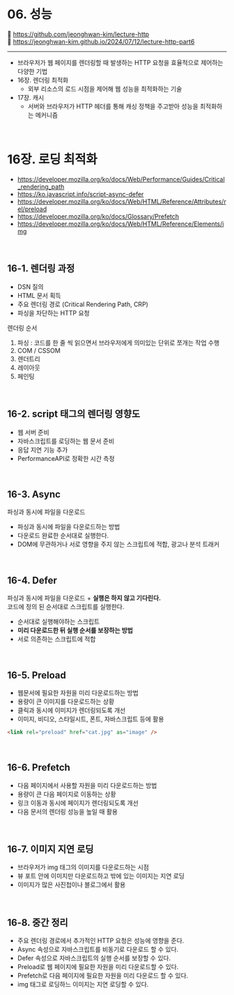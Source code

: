 # 06. 성능

🔗 https://github.com/jeonghwan-kim/lecture-http  
🔗 https://jeonghwan-kim.github.io/2024/07/12/lecture-http-part6

<hr>

- 브라우저가 웹 페이지를 렌더링할 때 발생하는 HTTP 요청을 효율적으로 제어하는 다양한 기법
- 16장. 렌더링 최적화
  - 외부 리소스의 로드 시점을 제어해 웹 성능을 최적화하는 기술
- 17장. 캐시
  - 서버와 브라우저가 HTTP 헤더를 통해 캐싱 정책을 주고받아 성능을 최적화하는 메커니즘

<br>

# 16장. 로딩 최적화

- https://developer.mozilla.org/ko/docs/Web/Performance/Guides/Critical_rendering_path
- https://ko.javascript.info/script-async-defer
- https://developer.mozilla.org/ko/docs/Web/HTML/Reference/Attributes/rel/preload
- https://developer.mozilla.org/ko/docs/Glossary/Prefetch
- https://developer.mozilla.org/ko/docs/Web/HTML/Reference/Elements/img

<br>

## 16-1. 렌더링 과정

- DSN 질의
- HTML 문서 획득
- 주요 렌더링 경로 (Critical Rendering Path, CRP)
- 파싱을 차단하는 HTTP 요청

렌더링 순서

1. 파싱 : 코드를 한 줄 씩 읽으면서 브라우저에게 의미있는 단위로 쪼개는 작업 수행
2. COM / CSSOM
3. 렌더트리
4. 레이아웃
5. 페인팅

<br>

## 16-2. script 태그의 렌더링 영향도

- 웹 서버 준비
- 자바스크립트를 로딩하는 웹 문서 준비
- 응답 지연 기능 추가
- PerformanceAPI로 정확한 시간 측정

<br>

## 16-3. Async

파싱과 동시에 파일을 다운로드

- 파싱과 동시에 파일을 다운로드하는 방법
- 다운로드 완료한 순서대로 실행한다.
- DOM에 무관하거나 서로 영향을 주지 않는 스크립트에 적합, 광고나 분석 트래커

<br>

## 16-4. Defer

파싱과 동시에 파일을 다운로드 + **실행은 하지 않고 기다린다.**  
코드에 정의 된 순서대로 스크립트를 실행한다.

- 순서대로 실행해야하는 스크립트
- **미리 다운로드한 뒤 실행 순서를 보장하는 방법**
- 서로 의존하는 스크립트에 적합

<br>

## 16-5. Preload

- 웹문서에 필요한 자원을 미리 다운로드하는 방법
- 용량이 큰 이미지를 다운로드하는 상황
- 클릭과 동시에 이미지가 렌더링되도록 개선
- 이미지, 비디오, 스타일시트, 폰트, 자바스크립트 등에 활용

```html
<link rel="preload" href="cat.jpg" as="image" />
```

<br>

## 16-6. Prefetch

- 다음 페이지에서 사용할 자원을 미리 다운로드하는 방법
- 용량이 큰 다음 페이지로 이동하는 상황
- 링크 이동과 동시에 페이지가 렌더링되도록 개선
- 다음 문서의 렌더링 성능을 높일 때 활용

<br>

## 16-7. 이미지 지연 로딩

- 브라우저가 img 태그의 이미지를 다운로드하는 시점
- 뷰 포트 안에 이미지만 다운로드하고 밖에 있는 이미지는 지연 로딩
- 이미지가 많은 사진첩이나 블로그에서 활용

<br>

## 16-8. 중간 정리

- 주요 렌더링 경로에서 추가적인 HTTP 요청은 성능에 영향을 준다.
- Async 속성으로 자바스크립트를 비동기로 다운로드 할 수 있다.
- Defer 속성으로 자바스크립트의 실행 순서를 보장할 수 있다.
- Preload로 웹 페이지에 필요한 자원을 미리 다운로드할 수 있다.
- Prefetch로 다음 페이지에 필요한 자원을 미리 다운로드 할 수 있다.
- img 태그로 로딩하느 이미지는 지연 로딩할 수 있다.

